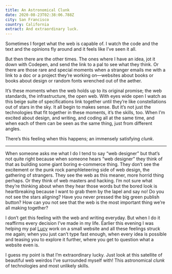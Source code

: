```yaml
---
title: An Astronomical Clunk
date: 2020-08-23T02:38:06.788Z
city: San Francisco
country: California
extract: And extraordinary luck.
---
```

Sometimes I forget what the web is capable of. I watch the code and the text and the opinions fly around and it feels like I’ve seen it all.

But then there are the other times. The ones where I have an idea, jot it down with Codepen, and send the link to a pal to see what they think. Or there are those rare and special moments when a stranger emails me with a link to a doc or a project they’re working on—websites about books or books about design or random fonts wrenched out of the aether.

It’s these moments when the web holds up to its original promise; the web standards, the infrastructure, the open web. With eyes wide open I watch as this beige suite of specifications link together until they’re like constellations out of stars in the sky. It all begin to makes sense. But it’s not just the technologies that fit together in these moments, it’s the skills, too. When I’m excited about design, and writing, and coding all at the same time, and when each of them can be seen as the same thing, just from different angles.

There’s this feeling when this happens; an immensely satisfying _clunk_.

---

When someone asks me what I do I tend to say “web designer” but that’s not quite right because when someone hears “web designer” they think of that as building some giant boring e-commerce thing. They don’t see the excitement or the punk rock pamphleteering side of web design, the gathering of strangers. They see the web as this meaner, more horrid thing perhaps. Or they think of web masters and hacking. I’m not sure what they’re thinking about when they hear those words but the bored look is heartbreaking because I want to grab them by the lapel and say no! Do you not see the stars aligning? Have you never pressed the big green publish button? How can you not see that the web is the most important thing we’re all making together?

I don’t get this feeling with the web and writing everyday. But when I do it reaffirms every decision I’ve made in my life. Earlier this evening I was helping my pal [Lucy](<https://twitter.com/LuBellWoo>) work on a small website and all these feelings struck me again; when you just can’t type fast enough, when every idea is possible and teasing you to explore it further, where you get to question what a website even is.

I guess my point is that I’m extraordinary lucky. Just look at this satellite of beautiful web weirdos I’ve surrounded myself with! This astronomical _clunk_ of technologies and most unlikely skills.